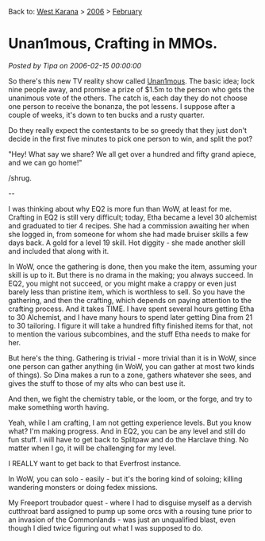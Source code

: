 Back to: [West Karana](/posts/westkarana.md) > [2006](/posts/2006/westkarana.md) > [February](./westkarana.md)
# Unan1mous, Crafting in MMOs.

*Posted by Tipa on 2006-02-15 00:00:00*

So there's this new TV reality show called [Unan1mous](http://www.cnn.com/2006/SHOWBIZ/TV/02/15/television.unan1mous.reut/index.html). The basic idea; lock nine people away, and promise a prize of $1.5m to the person who gets the unanimous vote of the others. The catch is, each day they do not choose one person to receive the bonanza, the pot lessens. I suppose after a couple of weeks, it's down to ten bucks and a rusty quarter.

Do they really expect the contestants to be so greedy that they just don't decide in the first five minutes to pick one person to win, and split the pot?

"Hey! What say we share? We all get over a hundred and fifty grand apiece, and we can go home!"

/shrug.

--

I was thinking about why EQ2 is more fun than WoW, at least for me. Crafting in EQ2 is still very difficult; today, Etha became a level 30 alchemist and graduated to tier 4 recipes. She had a commission awaiting her when she logged in, from someone for whom she had made bruiser skills a few days back. A gold for a level 19 skill. Hot diggity - she made another skill and included that along with it.

In WoW, once the gathering is done, then you make the item, assuming your skill is up to it. But there is no drama in the making; you always succeed. In EQ2, you might not succeed, or you might make a crappy or even just barely less than pristine item, which is worthless to sell. So you have the gathering, and then the crafting, which depends on paying attention to the crafting process. And it takes TIME. I have spent several hours getting Etha to 30 Alchemist, and I have many hours to spend later getting Dina from 21 to 30 tailoring. I figure it will take a hundred fifty finished items for that, not to mention the various subcombines, and the stuff Etha needs to make for her.

But here's the thing. Gathering is trivial - more trivial than it is in WoW, since one person can gather anything (in WoW, you can gather at most two kinds of things). So Dina makes a run to a zone, gathers whatever she sees, and gives the stuff to those of my alts who can best use it.

And then, we fight the chemistry table, or the loom, or the forge, and try to make something worth having.

Yeah, while I am crafting, I am not getting experience levels. But you know what? I'm making progress. And in EQ2, you can be any level and still do fun stuff. I will have to get back to Splitpaw and do the Harclave thing. No matter when I go, it will be challenging for my level.

I REALLY want to get back to that Everfrost instance.

In WoW, you can solo - easily - but it's the boring kind of soloing; killing wandering monsters or doing fedex missions.

My Freeport troubador quest - where I had to disguise myself as a dervish cutthroat bard assigned to pump up some orcs with a rousing tune prior to an invasion of the Commonlands - was just an unqualified blast, even though I died twice figuring out what I was supposed to do.
